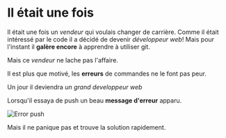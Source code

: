 # Il était une fois
Il était une fois un *vendeur* qui voulais changer de carrière.
Comme il était intéressé par le code il a décidé de devenir *développeur web*!
Mais pour l'instant il **galère encore** à apprendre à utiliser git.

Mais ce *vendeur* ne lache pas l'affaire.

Il est plus que motivé, les **erreurs** de commandes ne le font pas peur.

Un jour il deviendra *un grand developpeur web*

Lorsqu'il essaya de push un beau **message d'erreur** apparu.

![Error push](https://i.ytimg.com/vi/Mn5FEtmInF8/maxresdefault.jpg)

Mais il ne panique pas et trouve la solution rapidement.